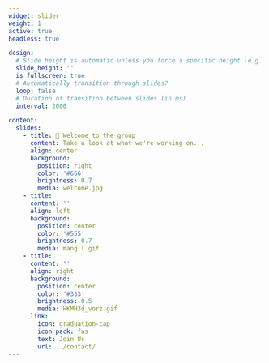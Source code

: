 ```yaml
---
widget: slider
weight: 1
active: true
headless: true

design:
  # Slide height is automatic unless you force a specific height (e.g. '400px')
  slide_height: ''
  is_fullscreen: true
  # Automatically transition through slides?
  loop: false
  # Duration of transition between slides (in ms)
  interval: 2000

content:
  slides:
    - title: 👋 Welcome to the group
      content: Take a look at what we're working on...
      align: center
      background:
        position: right
        color: '#666'
        brightness: 0.7
        media: welcome.jpg
    - title: 
      content: ''
      align: left
      background:
        position: center
        color: '#555'
        brightness: 0.7
        media: mangll.gif
    - title: 
      content: ''
      align: right
      background:
        position: center
        color: '#333'
        brightness: 0.5
        media: HKMH3d_vorz.gif
      link:
        icon: graduation-cap
        icon_pack: fas
        text: Join Us
        url: ../contact/
---
```

